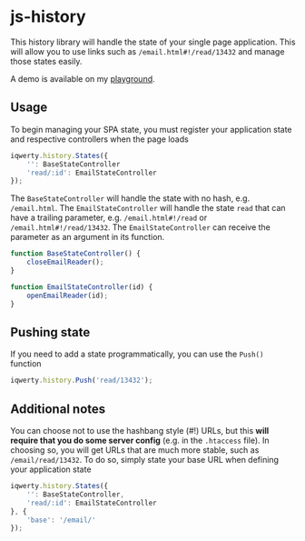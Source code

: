 # js-history

This history library will handle the state of your single page application. This will allow you to use links such as `/email.html#!/read/13432` and manage those states easily.

A demo is available on my [playground](https://www.michaelcheng.us/playground/lib-js/history/).

## Usage
To begin managing your SPA state, you must register your application state and respective controllers when the page loads

```javascript
iqwerty.history.States({
	'': BaseStateController
	'read/:id': EmailStateController
});
```

The `BaseStateController` will handle the state with no hash, e.g. `/email.html`. The `EmailStateController` will handle the state `read` that can have a trailing parameter, e.g. `/email.html#!/read` or `/email.html#!/read/13432`. The `EmailStateController` can receive the parameter as an argument in its function.

```javascript
function BaseStateController() {
	closeEmailReader();
}
```

```javascript
function EmailStateController(id) {
	openEmailReader(id);
}
```

## Pushing state
If you need to add a state programmatically, you can use the `Push()` function

```javascript
iqwerty.history.Push('read/13432');
```

## Additional notes
You can choose not to use the hashbang style (#!) URLs, but this **will require that you do some server config** (e.g. in the `.htaccess` file). In choosing so, you will get URLs that are much more stable, such as `/email/read/13432`. To do so, simply state your base URL when defining your application state

```javascript
iqwerty.history.States({
	'': BaseStateController,
	'read/:id': EmailStateController
}, {
	'base': '/email/'
});
```
